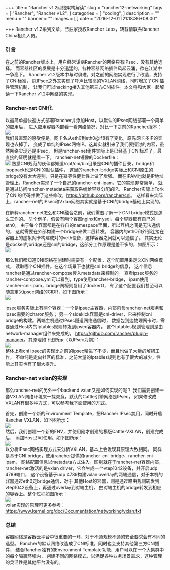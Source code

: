 +++
title = "Rancher v1.2网络架构解读"
slug = "rancher12-networking"
tags = [
    "Rancher",
    "Rancher v1.2",
]
categories = [
    "coding",
]
description = ""
menu = ""
banner = ""
images = [
]
date = "2016-12-01T21:18:36+08:00"

+++
Rancher v1.2系列文章，已独家授权Rancher Labs，转载请联系Rancher China相关人员。
<!--more-->
### 引言
在之前的Rancher版本上，用户经常诟病Rancher的网络只有IPsec，没有其他选择。
而容器社区的发展是十分迅猛的，各种容器网络插件风起云涌，欲在江湖中一争高下。
Rancher v1.2版本中与时俱进，对之前的网络实现进行了改造，支持了CNI标准，
除IPsec之外又实现了呼声比较高的VXLAN网络，同时增加了CNI插件管理机制，
让我们可以hacking接入其他第三方CNI插件。本文将和大家一起解读一下Rancher v1.2中网络的实现。

### Rancher-net CNI化
以最简单最快速方式部署Rancher并添加Host，以默认的IPsec网络部署一个简单的应用后，
进入应用容器内部看一看网络情况，对比一下之前的Rancher版本：  
![](http://ww2.sinaimg.cn/large/006tKfTcjw1fav9di74b7j30iv06tgoo.jpg)  
我们最直观的感受便是，网卡名从eth0到eth0@if8有了变化，原先网卡多IP的实现也去掉了，
变成了单纯的IPsec网络IP。这其实就引来了我们要探讨的内容，虽然网络实现还是IPsec，
但是rancher-net组件实际上是已经基于CNI标准了。最直接的证明就是看一下，
rancher-net镜像的Dockerfile：  
![](http://ww4.sinaimg.cn/large/006tKfTcjw1fav9e5komyj30ju06o40i.jpg)
熟悉CNI规范的伙伴都知道/opt/cni/bin目录是CNI的插件目录，bridge和loopback也是CNI的默认插件，
这里的rancher-bridge实际上和CNI原生的bridge没有太大差别，只是在幂等性健壮性上做了增强。
而在IPAM也就是IP地址管理上，Rancher实现了一个自己的rancher-cni-ipam，它的实现非常简单，
就是通过访问rancher-metadata来获取系统给容器分配的IP。
Rancher实际上Fork了CNI的代码并做了这些修改，<https://github.com/rancher/cni>。
这样看来实际上，rancher-net的IPsec和Vxlan网络其实就是基于CNI的bridge基础上实现的。

在解释rancher-net怎么和CNI融合之前，我们需要了解一下CNI bridge模式是怎么工作的。
举个例子，假设有两个容器nginx和mysql，每个容器都有自己的eth0，
由于每个容器都是在各自的namespace里面，所以互相之间是无法通信的，
这就需要在外部构建一个bridge来做二层转发，
容器内的eth0和外部连接在容器上的虚拟网卡构建成对的veth设备，这样容器之间就可以通信了。
其实无论是docker的bridge还是cni的bridge，这部分工作原理是差不多的，如图所示：  
![](http://ww3.sinaimg.cn/large/006tKfTcjw1fav9ffzi1sj30ch08q750.jpg)

那么我们都知道CNI网络在创建时需要有一个配置，这个配置用来定义CNI网络模式，
读取哪个CNI插件。在这个场景下也就是cni bridge的信息，
这个信息rancher是通过rancher-compose传入metadata来控制的。
查看ipsec服务的rancher-compose.yml可以看到，type使用rancher-bridge，
ipam使用rancher-cni-ipam，bridge网桥则复用了docker0，
有了这个配置我们甚至可以随意定义ipsec网络的CIDR，如下图所示：  
![](http://ww2.sinaimg.cn/large/006tKfTcjw1fav9g15ofmj30c80anab3.jpg)

ipsec服务实际上有两个容器：一个是ipsec主容器，内部包含rancher-net服务和ipsec需要的charon服务；
另一个sidekick容器是cni-driver，它来控制cni bridge的构建。两端主机通过IPsec隧道网络通信时，
数据包到达物理网卡时，需要通过Host内的Iptables规则转发到ipsec容器内，
这个Iptables规则管理则是由network-manager组件来完成的，
<https://github.com/rancher/plugin-manager>。其原理如下图所示（以IPsec为例）：  
![](http://ww4.sinaimg.cn/large/006tKfTcjw1fav9gp2vkwj30hj06pacf.jpg)  
整体上看cni ipsec的实现比之前的ipsec精进了不少，而且也做了大量的解耦工作，
不单纯是走向社区的标准，之前大量的Iptables规则也有了很大的减少，性能上其实也有了很大提升。

### Rancher-net vxlan的实现
那么rancher-net的另外一个backend vxlan又是如何实现的呢？
我们需要创建一套VXLAN网络环境来一探究竟，默认的Cattle引擎网络是IPsec，
如果修改成VXLAN有很多种方式，可以参考我下面使用的方式。

首先，创建一个新的Environment Template，把Rancher IPsec禁用，同时开启Rancher VXLAN，如下图所示：  
![](http://ww2.sinaimg.cn/large/006tKfTcjw1fav9hpxm04j30ft09wmya.jpg)  
然后，我们创建一个新的ENV，并使用刚才创建的模版Cattle-VXLAN，创建完成后，
添加Host即可使用。如下图所示：  
![](http://ww3.sinaimg.cn/large/006tKfTcjw1fav9i7um3fj30d7083js5.jpg)  
以分析IPsec网络实现方式来分析VXLAN，基本上会发现其原理大致相同。
同样是基于CNI bridge，使用rancher提供的rancher-cni-bridge、rancher-cni-ipam，
网络配置信息以metadata方式注入。区别就在于rancher-net容器内部，
rancher-net激活的是vxlan driver，它会生成一个vtep1042设备，并开启udp 4789端口，
这个设备基于udp 4789构建vxlan overlay的两端通信，对于本机的容器通过eth0走bridge通信，对于
其他Host的容器，则是通过路由规则转发到vtep1042设备上，再通过overlay到对端主机，
由对端主机的bridge转发到相应的容器上。整个过程如图所示：  
![](http://ww3.sinaimg.cn/large/006tKfTcjw1fav9j4nhblj30e607z0um.jpg)  
vxlan实现的原理可更多参考：<https://www.kernel.org/doc/Documentation/networking/vxlan.txt>

### 总结
容器网络是容器云平台中很重要的一环，对于不通规模不通的安全要求会有不同的选型。
Rancher的默认网络改造成了CNI标准，同时也会支持其他第三方CNI插件，
结合Rancher独有的Environment Template功能，用户可以在一个大集群中的每个隔离环境内，
创建不同的网络模式，以满足各种业务场景需求，这种管理的灵活性是其他平台没有的。
